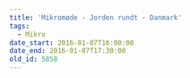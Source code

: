 ```yaml
---
title: 'Mikromøde - Jorden rundt - Danmark'
tags:
  - Mikro
date_start: 2016-01-07T16:00:00
date_end: 2016-01-07T17:30:00
old_id: 5858
---
```


